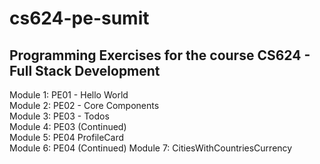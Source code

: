 # cs624-pe-sumit

## Programming Exercises for the course CS624 - Full Stack Development

Module 1: PE01 - Hello World  
Module 2: PE02 - Core Components  
Module 3: PE03 - Todos  
Module 4: PE03 (Continued)  
Module 5: PE04 ProfileCard  
Module 6: PE04 (Continued) 
Module 7: CitiesWithCountriesCurrency  
